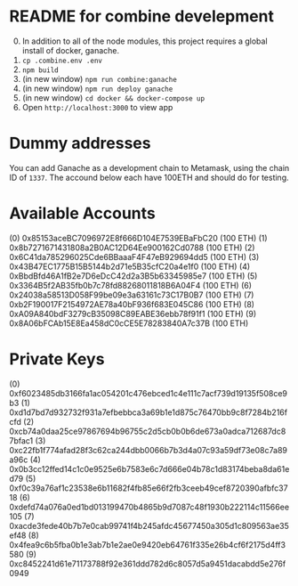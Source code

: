 # README for combine develepment

0. In addition to all of the node modules, this project requires a global install of docker, ganache.
1. `cp .combine.env .env`
2. `npm build`
3. (in new window) `npm run combine:ganache`
4. (in new window) `npm run deploy ganache`
5. (in new window) `cd docker && docker-compose up`
6. Open `http://localhost:3000` to view app

# Dummy addresses

You can add Ganache as a development chain to Metamask, using the chain ID of `1337`. The accound below each have 100ETH and should do for testing.

Available Accounts
==================

(0) 0x85153aceBC7096972E8f666D104E7539EBaFbC20 (100 ETH)
(1) 0x8b7271671431808a2B0AC12D64Ee900162Cd0788 (100 ETH)
(2) 0x6C41da785296025Cde6BBaaaF4F47eB929694dd5 (100 ETH)
(3) 0x43B47EC1775B15B5144b2d71e5B35cfC20a4e1f0 (100 ETH)
(4) 0xBbdBfd46A1fB2e7D6eDcC42d2a3B5b63345985e7 (100 ETH)
(5) 0x3364B5f2AB35fb0b7c78fd88268011818B6A04F4 (100 ETH)
(6) 0x24038a58513D058F99be09e3a63161c73C17B0B7 (100 ETH)
(7) 0xb2F190017F2154972AE78a40bF936f683E045C86 (100 ETH)
(8) 0xA09A840bdF3279cB35098C89EABE36ebb78f91f1 (100 ETH)
(9) 0x8A06bFCAb15E8Ea458dC0cCE5E78283840A7c37B (100 ETH)

Private Keys
==================
(0) 0xf6023485db3166fa1ac054201c476ebced1c4e111c7acf739d19135f508ce9b3
(1) 0xd1d7bd7d932732f931a7efbebbca3a69b1e1d875c76470bb9c8f7284b216fcfd
(2) 0xcb74a0daa25ce97867694b96755c2d5cb0b0b6de673a0adca712687dc87bfac1
(3) 0xc22fb1f774afad28f3c62ca244dbb0066b7b3d4a07c93a59df73e08c7a89a96c
(4) 0x0b3cc12ffed14c1c0e9525e6b7583e6c7d666e04b78c1d83174beba8da61ed79
(5) 0xf0c39a76af1c23538e6b11682f4fb85e66f2fb3ceeb49cef8720390afbfc3718
(6) 0xdefd74a076a0ed1bd013199470b4865b9d7087c48f1930b222114c11566ee105
(7) 0xacde3fede40b7b7e0cab99741f4b245afdc45677450a305d1c809563ae35ef48
(8) 0x4fea9c6b5fba0b1e3ab7b1e2ae0e9420eb64761f335e26b4cf6f2175d4ff3580
(9) 0xc8452241d61e71173788f92e361ddd782d6c8057d5a9451dacabdd5e276f0949
